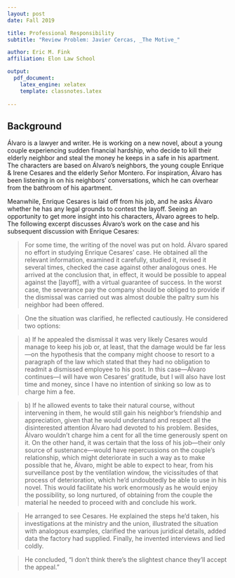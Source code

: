 ```yaml
---
layout: post
date: Fall 2019

title: Professional Responsibility
subtitle: "Review Problem: ﻿Javier Cercas, _The Motive_"

author: Eric M. Fink
affiliation: Elon Law School 

output: 
  pdf_document:
    latex_engine: xelatex
    template: classnotes.latex
    
---
```


## Background

Álvaro is a lawyer and writer. He is working on a new novel, about a young couple experiencing sudden financial hardship, who decide to kill their elderly neighbor and steal the money he keeps in a safe in his apartment. The characters are based on Álvaro’s neighbors, the young couple Enrique & Irene Cesares and the elderly Señor Montero. For inspiration, Álvaro has been listening in on his neighbors’ conversations, which he can overhear from the bathroom of his apartment. 

Meanwhile, Enrique Cesares is laid off from his job, and he asks Álvaro whether he has any legal grounds to contest the layoff. Seeing an opportunity to get more insight into his characters, Álvaro agrees to help. The following excerpt discusses Álvaro’s work on the case and his subsequent discussion with Enrique Cesares:

> For some time, the writing of the novel was put on hold. Álvaro spared no effort in studying Enrique Cesares’ case. He obtained all the relevant information, examined it carefully, studied it, revised it several times, checked the case against other analogous ones. He arrived at the conclusion that, in effect, it would be possible to appeal against the [layoff], with a virtual guarantee of success. In the worst case, the severance pay the company should be obliged to provide if the dismissal was carried out was almost double the paltry sum his neighbor had been offered. 

> One the situation was clarified, he reflected cautiously. He considered two options:

> a) If he appealed the dismissal it was very likely Cesares would manage to keep his job or, at least, that the damage would be far less—on the hypothesis that the company might choose to resort to a paragraph of the law which stated that they had no obligation to readmit a dismissed employee to his post. In this case—Álvaro continues—I will have won Cesares’ gratitude, but I will also have lost time and money, since I have no intention of sinking so low as to charge him a fee.

> b) If he allowed events to take their natural course, without intervening in them, he would still gain his neighbor’s friendship and appreciation, given that he would understand and respect all the disinterested attention Álvaro had devoted to his problem. Besides, Álvaro wouldn’t charge him a cent for all the time generously spent on it. On the other hand, it was certain that the loss of his job—their only source of sustenance—would have repercussions on the couple’s relationship, which might deteriorate in such a way as to make possible that he, Álvaro, might be able to expect to hear, from his surveillance post by the ventilation window, the vicissitudes of that process of deterioration, which he’d undoubtedly be able to use in his novel. This would facilitate his work enormously as he would enjoy the possibility, so long nurtured, of obtaining from the couple the material he needed to proceed with and conclude his work.

> He arranged to see Cesares. He explained the steps he’d taken, his investigations at the ministry and the union, illustrated the situation with analogous examples, clarified the various juridical details, added data the factory had supplied. Finally, he invented interviews and lied coldly.

> He concluded, “I don’t think there’s the slightest chance they’ll accept the appeal.”
